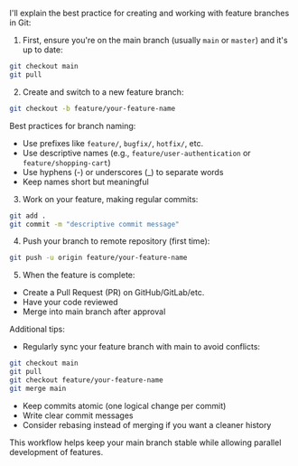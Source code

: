 I'll explain the best practice for creating and working with feature branches in Git:

1. First, ensure you're on the main branch (usually `main` or `master`) and it's up to date:

```bash
git checkout main
git pull
```

2. Create and switch to a new feature branch:

```bash
git checkout -b feature/your-feature-name
```

Best practices for branch naming:

- Use prefixes like `feature/`, `bugfix/`, `hotfix/`, etc.
- Use descriptive names (e.g., `feature/user-authentication` or `feature/shopping-cart`)
- Use hyphens (-) or underscores (\_) to separate words
- Keep names short but meaningful

3. Work on your feature, making regular commits:

```bash
git add .
git commit -m "descriptive commit message"
```

4. Push your branch to remote repository (first time):

```bash
git push -u origin feature/your-feature-name
```

5. When the feature is complete:

- Create a Pull Request (PR) on GitHub/GitLab/etc.
- Have your code reviewed
- Merge into main branch after approval

Additional tips:

- Regularly sync your feature branch with main to avoid conflicts:

```bash
git checkout main
git pull
git checkout feature/your-feature-name
git merge main
```

- Keep commits atomic (one logical change per commit)
- Write clear commit messages
- Consider rebasing instead of merging if you want a cleaner history

This workflow helps keep your main branch stable while allowing parallel development of features.
